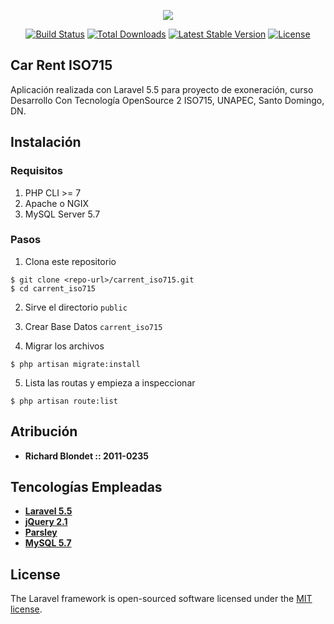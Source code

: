 <p align="center"><img src="https://laravel.com/assets/img/components/logo-laravel.svg"></p>

<p align="center">
<a href="https://travis-ci.org/laravel/framework"><img src="https://travis-ci.org/laravel/framework.svg" alt="Build Status"></a>
<a href="https://packagist.org/packages/laravel/framework"><img src="https://poser.pugx.org/laravel/framework/d/total.svg" alt="Total Downloads"></a>
<a href="https://packagist.org/packages/laravel/framework"><img src="https://poser.pugx.org/laravel/framework/v/stable.svg" alt="Latest Stable Version"></a>
<a href="https://packagist.org/packages/laravel/framework"><img src="https://poser.pugx.org/laravel/framework/license.svg" alt="License"></a>
</p>

## Car Rent ISO715

Aplicación realizada con Laravel 5.5 para proyecto de exoneración, curso Desarrollo Con Tecnología OpenSource 2 ISO715, UNAPEC, Santo Domingo, DN.

## Instalación

### Requisitos
1. PHP CLI >= 7
2. Apache o NGIX
3. MySQL Server 5.7

### Pasos

1. Clona este repositorio
```
$ git clone <repo-url>/carrent_iso715.git
$ cd carrent_iso715
```
2. Sirve el directorio `public`

3. Crear Base Datos `carrent_iso715`

4. Migrar los archivos 
```
$ php artisan migrate:install
```

5. Lista las routas y empieza a inspeccionar
```
$ php artisan route:list
```

## Atribución

- **Richard Blondet :: 2011-0235**

## Tencologías Empleadas

- **[Laravel 5.5](https://laravel.com/docs/5.5/migrations)**
- **[jQuery 2.1](https://jquery.com/)**
- **[Parsley](parsleyjs.org/doc/index.html)**
- **[MySQL 5.7](https://dev.mysql.com/doc/refman/5.7/en/)**

## License

The Laravel framework is open-sourced software licensed under the [MIT license](https://opensource.org/licenses/MIT).
